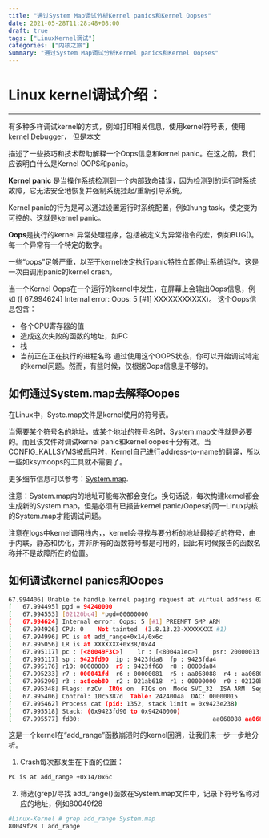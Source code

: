 ```yaml
---
title: "通过System Map调试分析Kernel panics和Kernel Oopses"
date: 2021-05-28T11:28:48+08:00
draft: true
tags: ["LinuxKernel调试"]
categories: ["内核之旅"]
Summary: "通过System Map调试分析Kernel panics和Kernel Oopses"
---
```


# Linux kernel调试介绍：
---
有多种多样调试kernel的方式，例如打印相关信息，使用kernel符号表，使用kernel Debugger， 但是本文

描述了一些技巧和技术帮助解释一个Oops信息和kernel panic。在这之前，我们应该明白什么是Kernel OOPS和panic。


**Kernel panic** 是当操作系统检测到一个内部致命错误，因为检测到的运行时系统故障，它无法安全地恢复并强制系统挂起/重新引导系统。

Kernel panic的行为是可以通过设置运行时系统配置，例如hung task，使之变为可控的。这就是kernel panic。


**Oops**是执行的kernel 异常处理程序，包括被定义为异常指令的宏，例如BUG()。每一个异常有一个特定的数字。

一些“oops”足够严重，以至于kernel决定执行panic特性立即停止系统运作。这是一次由调用panic的kernel crash。


当一个Kernel Oops在一个运行的kernel中发生，在屏幕上会输出Oops信息，例如 ([ 67.994624] Internal error: Oops: 5 [#1] XXXXXXXXXXX)。 这个Oops信息包含：
- 各个CPU寄存器的值
- 造成这次失败的函数的地址，如PC
- 栈
- 当前正在正在执行的进程名称
通过使用这个OOPS状态，你可以开始调试特定的kernel问题。然而，有些时候，仅根据Oops信息是不够的。

如何通过System.map去解释Oopes
---

在Linux中，Syste.map文件是kernel使用的符号表。

当需要某个符号名的地址，或某个地址的符号名时，System.map文件就是必要的。而且该文件对调试kernel panic和kernel oopes十分有效。当CONFIG_KALLSYMS被启用时，Kernel自己进行address-to-name的翻译，所以一些如ksymoops的工具就不需要了。

更多细节信息可以参考：[System.map](https://en.wikipedia.org/wiki/System.map).

注意：System.map内的地址可能每次都会变化，换句话说，每次构建kernel都会生成新的System.map，但是必须有已报告kernel panic/Oopes的同一Linux内核的System.map才能调试问题。

注意在logs中kernel调用栈内，，kernel会寻找与要分析的地址最接近的符号，由于内联，静态和优化，并非所有的函数符号都是可用的，因此有时候报告的函数名称并不是故障所在的位置。

如何调试kernel panics和Oopes
---
```bash
67.994406] Unable to handle kernel paging request at virtual address 02120bc4
[   67.994495] pgd = 94240000
[   67.994553] [02120bc4] *pgd=00000000
[   67.994624] Internal error: Oops: 5 [#1] PREEMPT SMP ARM
[   67.994926] CPU: 0    Not tainted  (3.8.13.23-XXXXXXXX #1)
[   67.994996] PC is at add_range+0x14/0x6c
[   67.995056] LR is at XXXXXXX+0x38/0x44
[   67.995117] pc : [<80049F3C>]    lr : [<8004a1ec>]    psr: 20000013
[   67.995117] sp : 9423fd90  ip : 9423fda8  fp : 9423fda4
[   67.995176] r10: 00000000  r9 : 9423ff60  r8 : 8000da84
[   67.995233] r7 : 000041fd  r6 : 00000081  r5 : aa068088  r4 : aa068088
[   67.995290] r3 : ac8ceb80  r2 : 021ab618  r1 : 00000000  r0 : 02120bc0
[   67.995348] Flags: nzCv  IRQs on  FIQs on  Mode SVC_32  ISA ARM  Segment user
[   67.995406] Control: 10c5387d  Table: 2424004a  DAC: 00000015
[   67.995462] Process cat (pid: 1352, stack limit = 0x9423e238)
[   67.995518] Stack: (0x9423fd90 to 0x94240000)
[   67.995577] fd80:                                     aa068088 aa068088 9423fdb4 9423fda8

```

这是一个kernel在“add_range”函数崩溃时的kernel回溯，让我们来一步一步地分析。

1. Crash每次都发生在下面的位置：
```bash
PC is at add_range +0x14/0x6c
```
2. 筛选(grep)/寻找 add_range()函数在System.map文件中，记录下符号名称对应的地址，例如80049f28
```bash
#Linux-Kernel # grep add_range System.map 
80049f28 T add_range
```